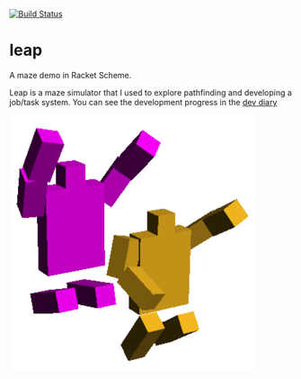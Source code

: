 [![Build Status](https://travis-ci.org/donomii/leapingFigures.svg?branch=master)](https://travis-ci.org/donomii/leapingFigures)

# leap
A maze demo in Racket Scheme.


Leap is a maze simulator that I used to explore pathfinding and developing a job/task system. You can see the development progress in the [dev diary](https://donomii.github.io/leapingFigures)

![Leaping figures]( ohyeah.png )
